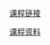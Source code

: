 [课程链接](https://applehosted.podcasts.apple.com/stanford/developing_ios11_apps.xml)

[课程资料](https://github.com/BestKora/CS193P-Fall-2017-DEMO)